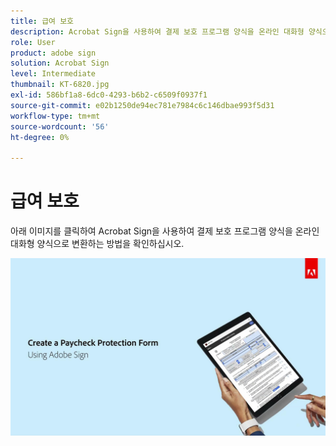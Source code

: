 ```yaml
---
title: 급여 보호
description: Acrobat Sign을 사용하여 결제 보호 프로그램 양식을 온라인 대화형 양식으로 변환하는 방법을 확인하십시오
role: User
product: adobe sign
solution: Acrobat Sign
level: Intermediate
thumbnail: KT-6820.jpg
exl-id: 586bf1a8-6dc0-4293-b6b2-c6509f0937f1
source-git-commit: e02b1250de94ec781e7984c6c146dbae993f5d31
workflow-type: tm+mt
source-wordcount: '56'
ht-degree: 0%

---
```


# 급여 보호

아래 이미지를 클릭하여 Acrobat Sign을 사용하여 결제 보호 프로그램 양식을 온라인 대화형 양식으로 변환하는 방법을 확인하십시오.

[![결제 캡처 대화형 둘러보기](../assets/Paycheck.jpg)](https://acrobatusers.com/paycheck-protection-program-resource-hub/walkthrough/)
